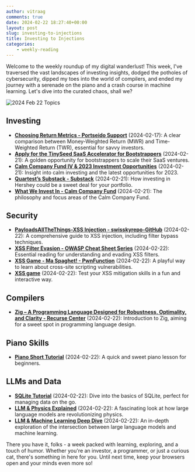 ```yaml
---
author: vitraag
comments: true
date: 2024-02-22 18:27:40+00:00 
layout: post
slug: investing-to-injections
title: Investing to Injections
categories: 
    - weekly-reading
---
```


Welcome to the weekly roundup of my digital wanderlust! This week, I've traversed the vast landscapes of investing insights, dodged the potholes of cybersecurity, dipped my toes into the world of compilers, and ended my journey with a serenade on the piano and a crash course in machine learning. Let's dive into the curated chaos, shall we?

![2024 Feb 22 Topics](https://images.unsplash.com/photo-1620228885847-9eab2a1adddc?q=80&w=1973&auto=format&fit=crop&ixlib=rb-4.0.3&ixid=M3wxMjA3fDB8MHxwaG90by1wYWdlfHx8fGVufDB8fHx8fA%3D%3D) 

## Investing
- **[Choosing Return Metrics - Portseido Support](https://support.portseido.com/003-mwr-vs-twr/)** (2024-02-17): A clear comparison between Money-Weighted Return (MWR) and Time-Weighted Return (TWR), essential for savvy investors.
- **[Apply for the TinySeed SaaS Accelerator for Bootstrappers](https://apply.tinyseed.com/?utm_source=announcementbar)** (2024-02-21): A golden opportunity for bootstrappers to scale their SaaS ventures.
- **[Calm Company Fund IV & 2023 Investment Opportunities](https://calmcompanyfund.notion.site/Calm-Company-Fund-IV-2023-Investment-Opportunities-9ec30c8a76864a5c9651c2a8583a35e2)** (2024-02-21): Insight into calm investing and the latest opportunities for 2023.
- **[Quartest’s Substack - Substack](https://quartest.substack.com/p/how-hershey-can-be-your-golden-ticket)** (2024-02-21): How investing in Hershey could be a sweet deal for your portfolio.
- **[What We Invest In - Calm Company Fund](https://calmfund.com/what-we-invest-in)** (2024-02-21): The philosophy and focus areas of the Calm Company Fund.

## Security
- **[PayloadsAllTheThings-XSS Injection - swisskyrepo-GitHub](https://github.com/swisskyrepo/PayloadsAllTheThings/tree/master/XSS%20Injection#filter-bypass-and-exotic-payloads)** (2024-02-22): A comprehensive guide to XSS injection, including filter bypass techniques.
- **[XSS Filter Evasion - OWASP Cheat Sheet Series](https://cheatsheetseries.owasp.org/cheatsheets/XSS_Filter_Evasion_Cheat_Sheet.html)** (2024-02-22): Essential reading for understanding and evading XSS filters.
- **[XSS Game - Ma Spaghet! - PwnFunction](https://xss.pwnfunction.com/warmups/ma-spaghet/)** (2024-02-22): A playful way to learn about cross-site scripting vulnerabilities.
- **[XSS game](https://xss-game.appspot.com/)** (2024-02-22): Test your XSS mitigation skills in a fun and interactive way.

## Compilers
- **[Zig – A Programming Language Designed for Robustness, Optimality, and Clarity - Recurse Center](https://www.recurse.com/events/localhost-andrew-kelley)** (2024-02-22): Introduction to Zig, aiming for a sweet spot in programming language design.

## Piano Skills
- **[Piano Short Tutorial](https://youtube.com/shorts/9mgkN4gcrRI?si=gDNjGEeLni_Ljef3)** (2024-02-22): A quick and sweet piano lesson for beginners.

## LLMs and Data 
- **[SQLite Tutorial](https://youtube.com/watch?v=B55hcKYye_c&si=BmN3Zy5d1cxlnbrK)** (2024-02-22): Dive into the basics of SQLite, perfect for managing data on the go.
- **[LLM & Physics Explained](https://youtube.com/watch?v=JoFW2uSd3Uo&si=QE2gEx0eKURSSgfg)** (2024-02-22): A fascinating look at how large language models are revolutionizing physics.
- **[LLM & Machine Learning Deep Dive](https://youtube.com/watch?v=oSCRZkSQ1CE&si=VTxkPzfuMn1Lbp3F)** (2024-02-22): An in-depth exploration of the intersection between large language models and machine learning.

There you have it, folks - a week packed with learning, exploring, and a touch of humor. Whether you're an investor, a programmer, or just a curious cat, there's something in here for you. Until next time, keep your browsers open and your minds even more so!



